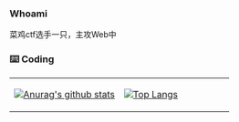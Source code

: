 ### Whoami

菜鸡ctf选手一只，主攻Web中

### ⌨️ Coding

<table width="100%">
<tr>
  <td valign="top" width="50%">

   [![Anurag's github stats](https://github-readme-stats.vercel.app/api?username=mashiro01)](https://github.com/anuraghazra/github-readme-stats)

</td>
  <td valign="top" width="50%">

[![Top Langs](https://github-readme-stats.vercel.app/api/top-langs/?username=mashiro01)](https://github.com/anuraghazra/github-readme-stats)

</td>
</tr>
</table>


